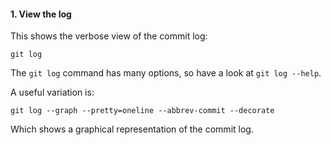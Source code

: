 
#### 1. View the log

This shows the verbose view of the commit log:
```
git log
```

The `git log` command has many options, so have a look at `git log --help`.

A useful variation is:
```
git log --graph --pretty=oneline --abbrev-commit --decorate
```
Which shows a graphical representation of the commit log.

